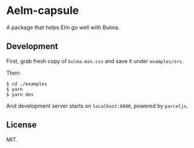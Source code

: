 Aelm-capsule
============

A package that helps Elm go well with Bulma.


## Development

First, grab fresh copy of `bulma.min.css` and save it under `examples/src`.

Then:

```
$ cd ./examples
$ yarn
$ yarn dev
```

And development server starts on `localhost:8000`, powered by `parceljs`.


## License

MIT.
